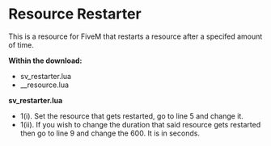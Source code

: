 # Resource Restarter
This is a resource for FiveM that restarts a resource after a specifed amount of time.

__Within the download:__
- sv_restarter.lua
- \_\_resource.lua

__sv_restarter.lua__

- 1(i). Set the resource that gets restarted, go to line 5 and change it.
- 1(ii). If you wish to change the duration that said resource gets restarted then go to line 9 and change the 600. It is in seconds.
